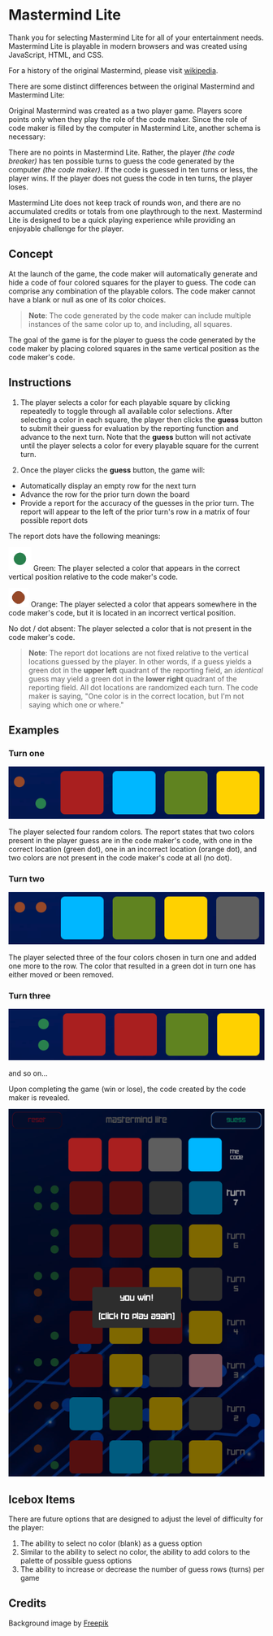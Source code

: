 # Mastermind Lite

Thank you for selecting Mastermind Lite for all of your entertainment needs.  Mastermind Lite is playable in modern browsers and was created using JavaScript, HTML, and CSS.

For a history of the original Mastermind, please visit [wikipedia](https://en.wikipedia.org/wiki/Mastermind_(board_game)).

There are some distinct differences between the original Mastermind and Mastermind Lite:

Original Mastermind was created as a two player game.  Players score points only when they play the role of the code maker.  Since the role of code maker is filled by the computer in Mastermind Lite, another schema is necessary:

There are no points in Mastermind Lite.  Rather, the player _(the code breaker)_ has ten possible turns to guess the code generated by the computer _(the code maker)_.  If the code is guessed in ten turns or less, the player wins.  If the player does not guess the code in ten turns, the player loses.

Mastermind Lite does not keep track of rounds won, and there are no accumulated credits or totals from one playthrough to the next.  Mastermind Lite is designed to be a quick playing experience while providing an enjoyable challenge for the player.

## Concept

At the launch of the game, the code maker will automatically generate and hide a code of four colored squares for the player to guess.  The code can comprise any combination of the playable colors.  The code maker cannot have a blank or null as one of its color choices.

>__Note__: The code generated by the code maker can include multiple instances of the same color up to, and including, all squares.  

The goal of the game is for the player to guess the code generated by the code maker by placing colored squares in the same vertical position as the code maker's code.

## Instructions

1. The player selects a color for each playable square by clicking repeatedly to toggle through all available color selections.  After selecting a color in each square, the player then clicks the __guess__ button to submit their guess for evaluation by the reporting function and advance to the next turn.  Note that the __guess__ button will not activate until the player selects a color for every playable square for the current turn.

2. Once the player clicks the __guess__ button, the game will:
- Automatically display an empty row for the next turn
- Advance the row for the prior turn down the board
- Provide a report for the accuracy of the guesses in the prior turn.  The report will appear to the left of the prior turn's row in a matrix of four possible report dots

The report dots have the following meanings:

![green dot](images/greendot.png)
Green: The player selected a color that appears in the correct vertical position relative to the code maker's code.

![orange dot](images/orangedot.png)
Orange: The player selected a color that appears somewhere in the code maker's code, but it is located in an incorrect vertical position.

No dot / dot absent:  The player selected a color that is not present in the code maker's code.
<br>

>__Note__: The report dot locations are not fixed relative to the vertical locations guessed by the player.  In other words, if a guess yields a green dot in the __upper left__ quadrant of the reporting field, an _identical_ guess may yield a green dot in the __lower right__ quadrant of the reporting field.  All dot locations are randomized each turn.  The code maker is saying, "One color is in the correct location, but I'm not saying which one or where."

## Examples

### Turn one

![turn 1](images/turn1.png)

The player selected four random colors.  The report states that two colors present in the player guess are in the code maker's code, with one in the correct location (green dot), one in an incorrect location (orange dot), and two colors are not present in the code maker's code at all (no dot).

### Turn two

![turn 2](images/turn2.png)

The player selected three of the four colors chosen in turn one and added one more to the row.  The color that resulted in a green dot in turn one has either moved or been removed.

### Turn three

![turn 3](images/turn3.png)

and so on...

Upon completing the game (win or lose), the code created by the code maker is revealed.

![win screen](images/win.png)

## Icebox Items

There are future options that are designed to adjust the level of difficulty for the player:

1. The ability to select no color (blank) as a guess option
2. Similar to the ability to select no color, the ability to add colors to the palette of possible guess options
3. The ability to increase or decrease the number of guess rows (turns) per game

## Credits

Background image by <a href="https://www.freepik.com/free-vector/gradient-futuristic-background-with-connection-concept_18777126.htm#query=electronic%20background&position=2&from_view=keyword&track=ais&uuid=2c59befd-5342-4f3b-94f5-05b6ccb80e80">Freepik</a>